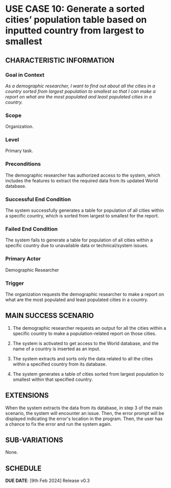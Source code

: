 # USE CASE 10: Generate a sorted cities’ population table based on inputted country from largest to smallest

## CHARACTERISTIC INFORMATION

### Goal in Context

*As a demographic researcher, I want to find out about all the cities in a country sorted from largest population to smallest so that I can make a report on what are the most populated and least populated cities in a country.*

### Scope

Organization.

### Level

Primary task.

### Preconditions

The demographic researcher has authorized access to the system, which includes the features to extract the required data from its updated World database.

### Successful End Condition

The system successfully generates a table for population of all cities within a specific country, which is sorted from largest to smallest for the report.

### Failed End Condition

The system fails to generate a table for population of all cities within a specific country due to unavailable data or technical/system issues.

### Primary Actor

Demographic Researcher

### Trigger

The organization requests the demographic researcher to make a report on what are the most populated and least populated cities in a country.


## MAIN SUCCESS SCENARIO

1. The demographic researcher requests an output for all the cities within a specific country to make a population-related report on those cities.

2. The system is activated to get access to the World database, and the name of a country is inserted as an input.

3. The system extracts and sorts only the data related to all the cities within a specified country from its database.

4. The system generates a table of cities sorted from largest population to smallest within that specified country.



## EXTENSIONS

When the system extracts the data from its database, in step 3 of the main scenario, the system will encounter an issue. Then, the error prompt will be displayed indicating the error's location in the program. Then, the user has a chance to fix the error and run the system again.  

## SUB-VARIATIONS

None.

## SCHEDULE

**DUE DATE**: [9th Feb 2024] Release v0.3 